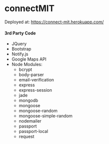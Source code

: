 # connectMIT

Deployed at: https://connect-mit.herokuapp.com/

#### 3rd Party Code
  * JQuery
  * Bootstrap
  * Notify.js
  * Google Maps API
  * Node Modules:
    * bcrypt
    * body-parser
    * email-verification
    * express
    * express-session
    * jade
    * mongodb
    * mongoose
    * mongoose-random
    * mongoose-simple-random
    * nodemailer
    * passport
    * passport-local
    * request
